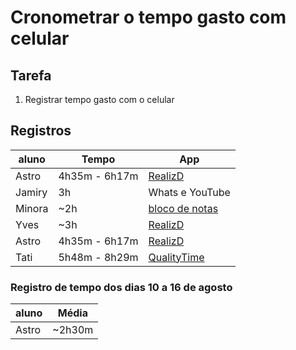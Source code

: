 # Cronometrar o tempo gasto com celular

## Tarefa

1. Registrar tempo gasto com o celular

## Registros

| aluno | Tempo | App |
| --- | --- | --- |
| Astro | 4h35m - 6h17m | [RealizD](http://www.realizd.com/) |
| Jamiry |3h | Whats e YouTube |
| Minora | ~2h | [bloco de notas](http://bulletjournal.com/) |
| Yves | ~3h | [RealizD](http://www.realizd.com/) |
| Astro | 4h35m - 6h17m | [RealizD](http://www.realizd.com/) |
| Tati | 5h48m - 8h29m | [QualityTime](http://www.qualitytimeapp.com/)|


### Registro de tempo dos dias 10 a 16 de agosto

| aluno | Média |
| --- | --- |
| Astro | ~2h30m |
